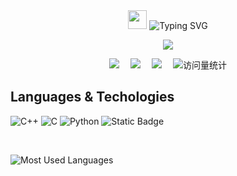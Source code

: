 <div align="center">
    <!-- dynamic typing effect 动态打字效果 -->
  <div align="center">
    <a>
      <img src="https://raw.githubusercontent.com/MartinHeinz/MartinHeinz/master/wave.gif" width="30px">
      <img src="https://readme-typing-svg.demolab.com?font=3373&pause=1000&width=435&lines=Hi+there%2C+here+is+ChaXxl)&center=true&size=27" alt="Typing SVG" />
    </a>
  </div>
<!--    [![Typing SVG](https://readme-typing-svg.demolab.com?font=3373&pause=1000&width=435&lines=Hi+there%2C+here+is+ChaXxl)](https://git.io/typing-svg) -->
  
  <!-- knock code pictures 敲代码的图片 -->
  <img src="https://cdn.jsdelivr.net/gh/sun0225SUN/sun0225SUN/assets/images/coding.gif" /><br>
  
  <!-- profile logo 个人资料徽标 -->
  <div align="center">
    <a href="https://blog.chachal.eu.org/"><img src="https://img.shields.io/badge/Website-博客-blue" /></a>&emsp;
    <a href="https://blog.csdn.net/qq_42039214/"><img src="https://img.shields.io/badge/CSDN-论坛-c32136" /></a>&emsp;
    <a href="https://juejin.cn/user/2296211906506312"><img src="https://img.shields.io/badge/juejin-掘金-007FFF" /></a>&emsp;
    <!-- visitor statistics logo 访问量统计徽标 -->
    <img src="https://komarev.com/ghpvc/?username=ChaXxl&label=Views&color=0e75b6&style=flat" alt="访问量统计" />
  </div>

</div>

## Languages & Techologies<br>
![C++](https://img.shields.io/badge/C%2B%2B-blue)
![C](https://img.shields.io/badge/C-orange)
![Python](https://img.shields.io/badge/Python-purple)
![Static Badge](https://img.shields.io/badge/QML-lightgreen)

<br/>  

![Most Used Languages](https://github-readme-stats.vercel.app/api/top-langs/?username=ChaXxl&theme=dark&layout=compact&cache_seconds=30)

